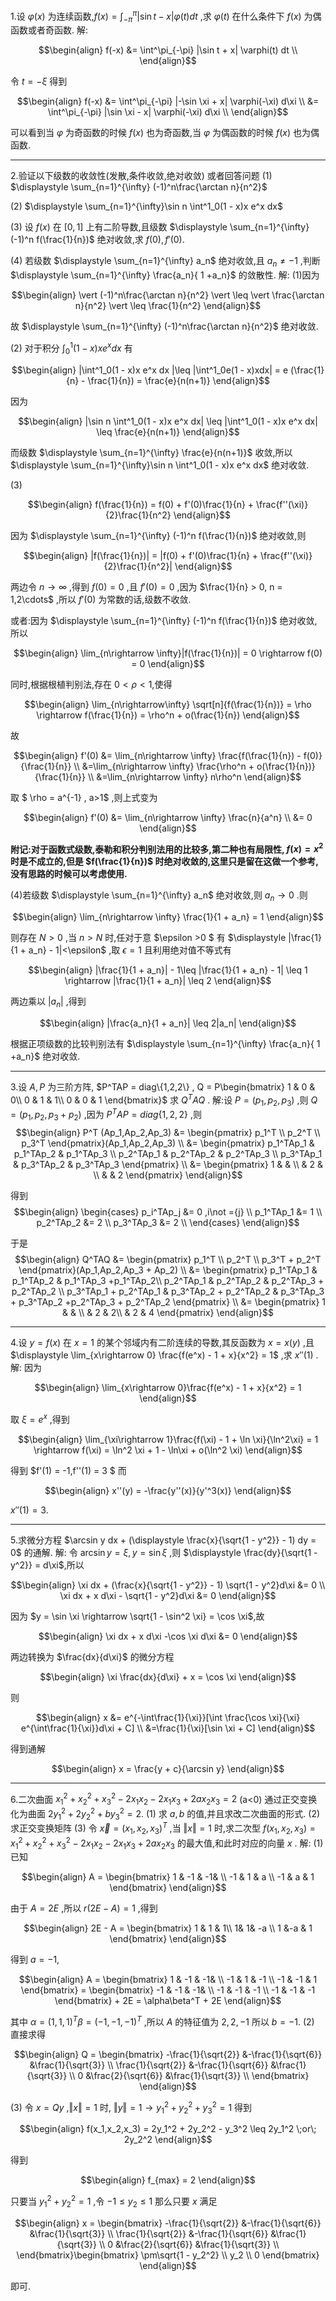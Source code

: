 1.设 $\varphi(x)$ 为连续函数,$f(x) = \displaystyle \int^\pi_{-\pi} |\sin t - x| \varphi(t) dt$ ,求 $\varphi(t)$ 在什么条件下 $f(x)$ 为偶函数或者奇函数.
解:

$$\begin{align}
    f(-x) &= \int^\pi_{-\pi} |\sin t + x| \varphi(t) dt \\
\end{align}$$

令 $t = -\xi$ 得到

$$\begin{align}
    f(-x) &= \int^\pi_{-\pi} |-\sin \xi + x| \varphi(-\xi) d\xi \\
    &= \int^\pi_{-\pi} |\sin \xi - x| \varphi(-\xi) d\xi \\
\end{align}$$

可以看到当 $\varphi$ 为奇函数的时候 $f(x)$ 也为奇函数,当 $\varphi$ 为偶函数的时候 $f(x)$ 也为偶函数.

---
2.验证以下级数的收敛性(发散,条件收敛,绝对收敛)  或者回答问题
(1) $\displaystyle \sum_{n=1}^{\infty} (-1)^n\frac{\arctan n}{n^2}$

(2) $\displaystyle \sum_{n=1}^{\infty}\sin n \int^1_0(1 - x)x e^x dx$ 

(3) 设 $f(x)$ 在 $[0,1]$ 上有二阶导数,且级数 $\displaystyle \sum_{n=1}^{\infty} (-1)^n f(\frac{1}{n})$ 绝对收敛,求 $f(0),f'(0)$.

(4) 若级数 $\displaystyle \sum_{n=1}^{\infty} a_n$ 绝对收敛,且 $a_n\not ={-1}$ ,判断 $\displaystyle \sum_{n=1}^{\infty} \frac{a_n}{ 1 +a_n}$ 的敛散性.
解:
(1)因为

$$\begin{align}
    \vert (-1)^n\frac{\arctan n}{n^2} \vert \leq \vert \frac{\arctan n}{n^2} \vert \leq \frac{1}{n^2}
\end{align}$$

故 $\displaystyle \sum_{n=1}^{\infty} (-1)^n\frac{\arctan n}{n^2}$ 绝对收敛.

(2) 对于积分 $\displaystyle \int^1_0(1 - x)x e^x dx$ 有

$$\begin{align}
    |\int^1_0(1 - x)x e^x dx |\leq |\int^1_0e(1 - x)xdx| = e (\frac{1}{n} - \frac{1}{n}) = \frac{e}{n(n+1)}
\end{align}$$

因为

$$\begin{align}
    |\sin n \int^1_0(1 - x)x e^x dx| \leq |\int^1_0(1 - x)x e^x dx| \leq \frac{e}{n(n+1)}
\end{align}$$

而级数 $\displaystyle \sum_{n=1}^{\infty} \frac{e}{n(n+1)}$ 收敛,所以 $\displaystyle \sum_{n=1}^{\infty}\sin n \int^1_0(1 - x)x e^x dx$  绝对收敛.

(3) 

$$\begin{align}
    f(\frac{1}{n}) = f(0) + f'(0)\frac{1}{n} + \frac{f''(\xi)}{2}\frac{1}{n^2}
\end{align}$$

因为 $\displaystyle \sum_{n=1}^{\infty} (-1)^n f(\frac{1}{n})$ 绝对收敛,则

$$\begin{align}
    |f(\frac{1}{n})| = |f(0) + f'(0)\frac{1}{n} + \frac{f''(\xi)}{2}\frac{1}{n^2}|
\end{align}$$

两边令 $n\rightarrow \infty$ ,得到 $f(0) = 0$ ,且 $f'(0) = 0$ ,因为 $\frac{1}{n} > 0, n = 1,2\cdots$ ,所以 $f'(0)$ 为常数的话,级数不收敛. 

或者:因为 $\displaystyle \sum_{n=1}^{\infty} (-1)^n f(\frac{1}{n})$ 绝对收敛,所以

$$\begin{align}
    \lim_{n\rightarrow \infty}|f(\frac{1}{n})| = 0 \rightarrow f(0) = 0
\end{align}$$

同时,根据根植判别法,存在 $0<\rho <1$,使得

$$\begin{align}
    \lim_{n\rightarrow\infty} \sqrt[n]{f(\frac{1}{n})} = \rho \rightarrow f(\frac{1}{n}) = \rho^n + o(\frac{1}{n})
\end{align}$$

故

$$\begin{align}
    f'(0) &= \lim_{n\rightarrow \infty} \frac{f(\frac{1}{n}) - f(0)}{\frac{1}{n}} \\
    &=\lim_{n\rightarrow \infty} \frac{\rho^n + o(\frac{1}{n})}{\frac{1}{n}} \\
    &=\lim_{n\rightarrow \infty} n\rho^n
\end{align}$$

取 $ \rho = a^{-1} , a>1$ ,则上式变为

$$\begin{align}
    f'(0) &=  \lim_{n\rightarrow \infty} \frac{n}{a^n} \\
    &= 0
\end{align}$$

**附记:对于函数式级数,泰勒和积分判别法用的比较多,第二种也有局限性, $f(x) = x^2$ 时是不成立的,但是 $f(\frac{1}{n})$ 时绝对收敛的,这里只是留在这做一个参考,没有思路的时候可以考虑使用.** 


(4)若级数 $\displaystyle \sum_{n=1}^{\infty} a_n$ 绝对收敛,则 $a_n \rightarrow 0$ .则

$$\begin{align}
    \lim_{n\rightarrow \infty} \frac{1}{1 + a_n} = 1
\end{align}$$

则存在 $N>0$ ,当 $n>N$ 时,任对于意 $\epsilon >0 $ 有 $\displaystyle |\frac{1}{1 + a_n} - 1|<\epsilon$ ,取 $\epsilon = 1$ 且利用绝对值不等式有

$$\begin{align}
    |\frac{1}{1 + a_n}|  - 1\leq |\frac{1}{1 + a_n} - 1| \leq 1 \rightarrow |\frac{1}{1 + a_n}|  \leq 2
\end{align}$$

两边乘以 $|a_n|$ ,得到

$$\begin{align}
    |\frac{a_n}{1 + a_n}|  \leq 2|a_n|
\end{align}$$

根据正项级数的比较判别法有 $\displaystyle \sum_{n=1}^{\infty} \frac{a_n}{ 1 +a_n}$ 绝对收敛.


---
3.设 $A,P$ 为三阶方阵, $P^TAP = diag\{1,2,2\} , Q = P\begin{bmatrix}
    1 & 0 & 0\\
    0 & 1 & 1\\
    0 & 0 & 1
\end{bmatrix}$ 求 $Q^TAQ$ .
解:设 $P = (p_1,p_2,p_3)$ ,则 $Q = (p_1,p_2,p_3+p_2)$ ,因为 $P^TAP = diag\{1,2,2\}$ ,则
$$\begin{align}
    P^T (Ap_1,Ap_2,Ap_3) &= \begin{pmatrix}
        p_1^T \\ p_2^T \\ p_3^T
    \end{pmatrix}(Ap_1,Ap_2,Ap_3) \\
    &= \begin{pmatrix}
        p_1^TAp_1 & p_1^TAp_2 & p_1^TAp_3 \\
        p_2^TAp_1 & p_2^TAp_2 & p_2^TAp_3 \\
        p_3^TAp_1 & p_3^TAp_2 & p_3^TAp_3 
    \end{pmatrix} \\
    &= \begin{pmatrix}
        1 &   & \\ 
          & 2 & \\
          &   &  2
    \end{pmatrix}
\end{align}$$

得到
$$\begin{align}
    \begin{cases}
        p_i^TAp_j &= 0 ,i\not ={j} \\
        p_1^TAp_1 &= 1  \\
        p_2^TAp_2 &= 2  \\
        p_3^TAp_3 &= 2  \\
    \end{cases} 
\end{align}$$

于是
$$\begin{align}
    Q^TAQ &= \begin{pmatrix}
        p_1^T \\ p_2^T \\ p_3^T + p_2^T
    \end{pmatrix}(Ap_1,Ap_2,Ap_3 + Ap_2)  \\
    &= \begin{pmatrix}
        p_1^TAp_1 & p_1^TAp_2 & p_1^TAp_3 +p_1^TAp_2\\
        p_2^TAp_1 & p_2^TAp_2 & p_2^TAp_3 + p_2^TAp_2 \\
        p_3^TAp_1 + p_2^TAp_1 & p_3^TAp_2 + p_2^TAp_2 & p_3^TAp_3 + p_3^TAp_2 +p_2^TAp_3 + p_2^TAp_2
    \end{pmatrix} \\
    &= \begin{pmatrix}
        1 &   & \\ 
          & 2 & 2\\
          & 2 & 4
    \end{pmatrix}
\end{align}$$



---
4.设 $y = f(x)$ 在 $x = 1$ 的某个邻域内有二阶连续的导数,其反函数为 $x = x(y)$ ,且 $\displaystyle \lim_{x\rightarrow 0} \frac{f(e^x) - 1 + x}{x^2} = 1$ ,求 $x''(1)$ .
解:
因为

$$\begin{align}
    \lim_{x\rightarrow 0}\frac{f(e^x) - 1 + x}{x^2} = 1 
\end{align}$$


取 $\xi = e^x$ ,得到

$$\begin{align}
    \lim_{\xi\rightarrow 1}\frac{f(\xi) - 1 + \ln \xi}{\ln^2\xi} = 1 \rightarrow f(\xi)  = \ln^2 \xi  + 1 - \ln\xi + o(\ln^2 \xi)
\end{align}$$

得到 $f'(1) = -1,f''(1) = 3 $ 而

$$\begin{align}
    x''(y) = -\frac{y''(x)}{y'^3(x)}
\end{align}$$

$x''(1) = 3$.

---
5.求微分方程 $\arcsin y dx + (\displaystyle \frac{x}{\sqrt{1 - y^2}} - 1) dy = 0$ 的通解.
解:
令 $\arcsin y = \xi , y = \sin \xi$ ,则 $\displaystyle \frac{dy}{\sqrt{1 - y^2}} = d\xi$,所以

$$\begin{align}
    \xi dx + (\frac{x}{\sqrt{1 - y^2}} - 1) \sqrt{1 - y^2}d\xi &= 0 \\
    \xi dx + x d\xi - \sqrt{1 - y^2}d\xi &= 0
\end{align}$$

因为 $y = \sin \xi \rightarrow \sqrt{1 - \sin^2 \xi} = \cos \xi$,故

$$\begin{align}
    \xi dx + x d\xi -\cos \xi d\xi &= 0 
\end{align}$$

两边转换为 $\frac{dx}{d\xi}$ 的微分方程

$$\begin{align}
    \xi \frac{dx}{d\xi} + x = \cos \xi
\end{align}$$

则

$$\begin{align}
    x &= e^{-\int\frac{1}{\xi}}[\int \frac{\cos \xi}{\xi} e^{\int\frac{1}{\xi}}d\xi + C] \\
    &=\frac{1}{\xi}[\sin \xi + C]
\end{align}$$

得到通解

$$\begin{align}
    x = \frac{y + c}{\arcsin y}
\end{align}$$

---
6.二次曲面 $x_1^2 + x_2^2 +x_3^2 - 2x_1x_2 - 2x_1x_3 + 2ax_2x_3 = 2$ (a<0) 通过正交变换化为曲面 $2y_1^2 + 2y_2^2 + by_3^2 = 2$.
(1) 求 $a,b$ 的值,并且求改二次曲面的形式.
(2) 求正交变换矩阵
(3) 令 $\vec{x} = (x_1,x_2,x_3)^T$ ,当 $\Vert x \Vert = 1$ 时,求二次型 $f(x_1,x_2,x_3) = x_1^2 + x_2^2 +x_3^2 - 2x_1x_2 - 2x_1x_3 + 2ax_2x_3$ 的最大值,和此时对应的向量 $x$ .
解:
(1)已知

$$\begin{align}
    A = \begin{bmatrix}
        1 & -1 & -1& \\
        -1 & 1 & a \\
        -1 & a & 1
    \end{bmatrix}
\end{align}$$

由于 $A = 2E$ ,所以 $r(2E - A) = 1$ ,得到

$$\begin{align}
    2E - A = \begin{bmatrix}
        1 & 1 & 1\\
        1& 1& -a \\
        1 &-a & 1
    \end{bmatrix}
\end{align}$$

得到 $a = -1$,

$$\begin{align}
    A  = \begin{bmatrix}
        1 & -1 & -1& \\
        -1 & 1 & -1 \\
        -1 & -1 & 1
    \end{bmatrix} = \begin{bmatrix}
        -1 & -1 & -1& \\
        -1 & -1 & -1 \\
        -1 & -1 & -1
    \end{bmatrix} + 2E = \alpha\beta^T + 2E
\end{align}$$

其中 $\alpha = (1,1,1)^T \beta = (-1,-1,-1)^T$ ,所以 $A$ 的特征值为 $2,2,-1$ 所以 $b= -1$.
(2) 直接求得

$$\begin{align}
    Q = \begin{bmatrix}
        -\frac{1}{\sqrt{2}} &-\frac{1}{\sqrt{6}} &\frac{1}{\sqrt{3}} \\
        \frac{1}{\sqrt{2}} &-\frac{1}{\sqrt{6}} &\frac{1}{\sqrt{3}} \\
        0 &\frac{2}{\sqrt{6}} &\frac{1}{\sqrt{3}} \\
    \end{bmatrix}
\end{align}$$

(3)
令 $x = Qy$ ,$\Vert x \Vert = 1$ 时, $\Vert y \Vert = 1 \rightarrow y_1^2 + y_2^2 + y_3^2  = 1$ 得到

$$\begin{align}
    f(x_1,x_2,x_3) = 2y_1^2 + 2y_2^2  - y_3^2 \leq 2y_1^2 \;or\; 2y_2^2
\end{align}$$

得到

$$\begin{align}
    f_{max} = 2
\end{align}$$

只要当 $y_1^2 + y_2^2 = 1$ ,令 $-1\leq y_2 \leq 1$ 那么只要 $x$ 满足

$$\begin{align}
    x = \begin{bmatrix}
        -\frac{1}{\sqrt{2}} &-\frac{1}{\sqrt{6}} &\frac{1}{\sqrt{3}} \\
        \frac{1}{\sqrt{2}} &-\frac{1}{\sqrt{6}} &\frac{1}{\sqrt{3}} \\
        0 &\frac{2}{\sqrt{6}} &\frac{1}{\sqrt{3}} \\
    \end{bmatrix}\begin{bmatrix}
        \pm\sqrt{1 - y_2^2} \\
        y_2 \\
        0
    \end{bmatrix}
\end{align}$$

即可.